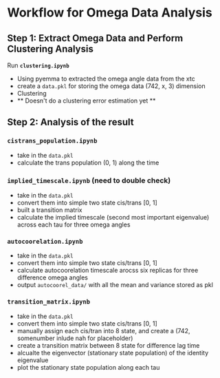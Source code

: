 # Workflow for Omega Data Analysis

## Step 1: Extract Omega Data and Perform Clustering Analysis  
Run **`clustering.ipynb`**
- Using pyemma to extracted the omega angle data from the xtc
- create a `data.pkl` for storing the omega data (742, x, 3) dimension
- Clustering
- ** Doesn't do a clustering error estimation yet **

## Step 2: Analysis of the result 

### `cistrans_population.ipynb`
- take in the `data.pkl`
- calculate the trans population (0, 1) along the time

### `implied_timescale.ipynb` (need to double check)
- take in the `data.pkl`
- convert them into simple two state cis/trans [0, 1]
- built a transition matrix
- calculate the implied timescale (second most important eigenvalue) across each tau for three omega angles

### `autocoorelation.ipynb`
- take in the `data.pkl`
- convert them into simple two state cis/trans [0, 1]
- calculate autocoorelation timescale arocss six replicas for three difference omega angles 
- output `autocoorel_data/` with all the mean and variance stored as pkl

### `transition_matrix.ipynb`
- take in the `data.pkl`
- convert them into simple two state cis/trans [0, 1]
- manually assign each cis/tran into 8 state, and create a (742, somenumber inlude nah for placeholder) 
- create a transition matrix between 8 state for difference lag time 
- alcualte the eigenvector (stationary state population) of the identity eigenvalue 
- plot the stationary state population along each tau 
